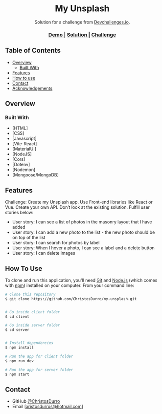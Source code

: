 <!-- Please update value in the {}  -->

<h1 align="center">My Unsplash</h1>

<div align="center">
   Solution for a challenge from  <a href="http://devchallenges.io" target="_blank">Devchallenges.io</a>.
</div>

<div align="center">
  <h3>
    <a href="https://ephemeral-frangipane-62dc4b.netlify.app/">
      Demo
    </a>
    <span> | </span>
    <a href="https://devchallenges.io/solutions/x3ukcGKoV5ei0JQNxOZ2">
      Solution
    </a>
    <span> | </span>
    <a href="https://devchallenges.io/challenges/rYyhwJAxMfES5jNQ9YsP">
      Challenge
    </a>
  </h3>
</div>

<!-- TABLE OF CONTENTS -->

## Table of Contents

- [Overview](#overview)
  - [Built With](#built-with)
- [Features](#features)
- [How to use](#how-to-use)
- [Contact](#contact)
- [Acknowledgements](#acknowledgements)

<!-- OVERVIEW -->

## Overview

### Built With

- [HTML]
- [CSS]
- [Javascript]
- [Vite-React]
- [MaterialUI]
- [NodeJS]
- [Cors]
- [Dotenv]
- [Nodemon]
- [Mongoose/MongoDB]

## Features

Challenge: Create my Unsplash app. Use Front-end libraries like React or Vue. Create your own API. Don’t look at the existing solution. Fulfill user stories below:

- User story: I can see a list of photos in the masonry layout that I have added
- User story: I can add a new photo to the list - the new photo should be on
  top of the list
- User story: I can search for photos by label
- User story: When I hover a photo, I can see a label and a delete button
- User story: I can delete images

## How To Use

To clone and run this application, you'll need [Git](https://git-scm.com) and [Node.js](https://nodejs.org/en/download/) (which comes with [npm](http://npmjs.com)) installed on your computer. From your command line:

```bash
# Clone this repository
$ git clone https://github.com/ChristosDurro/my-unsplash.git


# Go inside client folder
$ cd client

# Go inside server folder
$ cd server


# Install dependencies
$ npm install

# Run the app for client folder
$ npm run dev

# Run the app for server folder
$ npm start
```

## Contact

- GitHub [@ChristosDurro](https://{github.com/ChristosDurro})
- Email [xristosdurros@hotmail.com]
